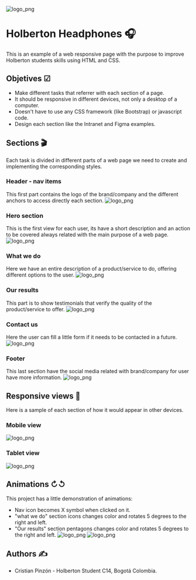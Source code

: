 ![logo_png](images/logo_headphones.png)

# Holberton Headphones 🎧
This is an example of a web responsive page with the purpose to improve Holberton students skills using HTML and CSS.

## Objetives ☑

* Make different tasks that referrer with each section of a page.
* It should be responsive in different devices, not only a desktop of a computer.
* Doesn't have to use any CSS framework (like Bootstrap) or javascript code.
* Design each section like the Intranet and Figma examples.

## Sections 🎬
Each task is divided in different parts of a web page we need to create and implementing the corresponding styles.

### Header - nav items
This first part contains the logo of the brand/company and the different anchors to access directly each section.
![logo_png](images/hh-header-navbar.png)

### Hero section
This is the first view for each user, its have a short description and an action to be covered always related with the main purpose of a web page.
![logo_png](images/hh-hero-section.png)

### What we do
Here we have an entire description of a product/service to do, offering different options to the user.
![logo_png](images/hh-what-we-do.png)

### Our results
This part is to show testimonials that verify the quality of the product/service to offer.
![logo_png](images/hh-our-results.png)

### Contact us
Here the user can fill a little form if it needs to be contacted in a future.
![logo_png](images/hh-contact-us.png)

### Footer
This last section have the social media related with brand/company for user have more information.
![logo_png](images/hh-footer.png)

## Responsive views 📱
Here is a sample of each section of how it would appear in other devices.
### Mobile view
![logo_png](images/hh-res-mobile.png)
### Tablet view
![logo_png](images/hh-res-tablet.png)

## Animations ↻↺
This project has a little demonstration of animations:
* Nav icon becomes X symbol when clicked on it.
* "what we do" section icons changes color and rotates 5 degrees to the right and left.
* "Our results" section pentagons changes color and rotates 5 degrees to the right and left.
  ![logo_png](images/hh-nav-menu.png)
  ![logo_png](images/hh-ani-rows.png)

## Authors ✍
* Cristian Pinzón - Holberton Student C14, Bogotá Colombia.

